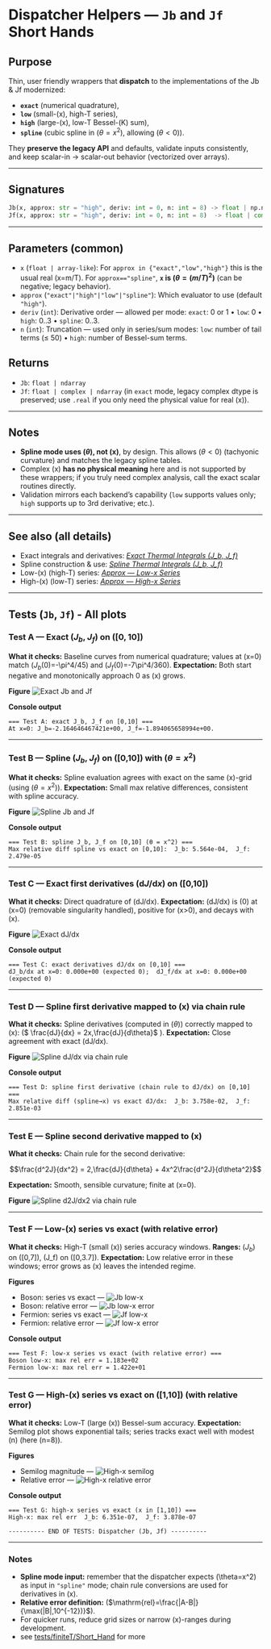   # Dispatcher Helpers — `Jb` and `Jf` Short Hands

## Purpose

Thin, user friendly wrappers that **dispatch** to the implementations of the Jb & Jf modernized:

* **`exact`** (numerical quadrature),
* **`low`** (small-(x), high-T series),
* **`high`** (large-(x), low-T Bessel-(K) sum),
* **`spline`** (cubic spline in ($\theta=x^2$), allowing ($\theta<0$)).

They **preserve the legacy API** and defaults, validate inputs consistently, and keep scalar-in → scalar-out behavior (vectorized over arrays).

---

## Signatures

```python
Jb(x, approx: str = "high", deriv: int = 0, n: int = 8) -> float | np.ndarray
Jf(x, approx: str = "high", deriv: int = 0, n: int = 8)  -> float | complex | np.ndarray
```

---

## Parameters (common)

* `x` (`float | array-like`):
  For `approx in {"exact","low","high"}` this is the usual real (x=m/T).
  For `approx=="spline"`, **`x` is ($\theta = (m/T)^2$)** (can be negative; legacy behavior).
* `approx` (`"exact"|"high"|"low"|"spline"`): Which evaluator to use (default `"high"`).
* `deriv` (`int`): Derivative order — allowed per mode:
  `exact`: 0 or 1 • `low`: 0 • `high`: 0..3 • `spline`: 0..3.
* `n` (`int`): Truncation — used only in series/sum modes:
  `low`: number of tail terms (≤ 50) • `high`: number of Bessel-sum terms.

## Returns

* `Jb`: `float | ndarray`
* `Jf`: `float | complex | ndarray` (in `exact` mode, legacy complex dtype is preserved; use `.real` if you only need the physical value for real (x)).

---

## Notes

* **Spline mode uses ($\theta$), not (x)**, by design. This allows ($\theta<0$) (tachyonic curvature) and matches the legacy spline tables.
* Complex (x) **has no physical meaning** here and is not supported by these wrappers; if you truly need complex analysis, call the exact scalar routines directly.
* Validation mirrors each backend’s capability (`low` supports values only; `high` supports up to 3rd derivative; etc.).

---

## See also (all details)

* Exact integrals and derivatives: *[Exact Thermal Integrals (J_b, J_f)](Exact_Thermal_Integrals.md)*
* Spline construction & use: *[Spline Thermal Integrals (J_b, J_f)](Spline_Thermal_Integrals.md)*
* Low-(x) (high-T) series: *[Approx — Low-x Series](Approx_Thermal_Integrals.md)*
* High-(x) (low-T) series: *[Approx — High-x Series](Approx_Thermal_Integrals.md)*

---

## Tests (`Jb`, `Jf`) - All plots


### Test A — Exact ($J_b$, $J_f$) on ($[0,10]$)

**What it checks:** Baseline curves from numerical quadrature; values at (x=0) match
($J_b$(0)=-\pi^4/45) and ($J_f(0)$=-7\pi^4/360).
**Expectation:** Both start negative and monotonically approach 0 as (x) grows.

**Figure**
![Exact Jb and Jf](assets/All_1.png)

**Console output**

```text
=== Test A: exact J_b, J_f on [0,10] ===
At x=0: J_b=-2.164646467421e+00, J_f=-1.894065658994e+00.
```

---

### Test B — Spline ($J_b$, $J_f$) on ([0,10]) with ($\theta=x^2$)

**What it checks:** Spline evaluation agrees with exact on the same (x)-grid
(using ($\theta=x^2$)).
**Expectation:** Small max relative differences, consistent with spline accuracy.

**Figure**
![Spline Jb and Jf](assets/All_2.png)

**Console output**

```text
=== Test B: spline J_b, J_f on [0,10] (θ = x^2) ===
Max relative diff spline vs exact on [0,10]:  J_b: 5.564e-04,  J_f: 2.479e-05
```

---

### Test C — Exact first derivatives ($\mathrm dJ$/$\mathrm dx$) on ([0,10])

**What it checks:** Direct quadrature of (dJ/dx).
**Expectation:** (dJ/dx) is (0) at (x=0) (removable singularity handled),
positive for (x>0), and decays with (x).

**Figure**
![Exact dJ/dx](assets/All_3.png)

**Console output**

```text
=== Test C: exact derivatives dJ/dx on [0,10] ===
dJ_b/dx at x=0: 0.000e+00 (expected 0);  dJ_f/dx at x=0: 0.000e+00 (expected 0)
```

---

### Test D — Spline first derivative mapped to (x) via chain rule

**What it checks:** Spline derivatives (computed in ($\theta)$) correctly mapped to
(x): ($ \frac{dJ}{dx} = 2x,\frac{dJ}{d\theta}$ ).
**Expectation:** Close agreement with exact (dJ/dx).

**Figure**
![Spline dJ/dx via chain rule](assets/All_4.png)

**Console output**

```text
=== Test D: spline first derivative (chain rule to dJ/dx) on [0,10] ===
Max relative diff (spline→x) vs exact dJ/dx:  J_b: 3.758e-02,  J_f: 2.851e-03
```

---

### Test E — Spline second derivative mapped to (x)

**What it checks:** Chain rule for the second derivative:

$$\frac{d^2J}{dx^2} = 2,\frac{dJ}{d\theta} + 4x^2\frac{d^2J}{d\theta^2}$$

**Expectation:** Smooth, sensible curvature; finite at (x=0).

**Figure**
![Spline d2J/dx2 via chain rule](assets/All_5.png)

---

### Test F — Low-(x) series vs exact (with relative error)

**What it checks:** High-T (small (x)) series accuracy windows.
**Ranges:** ($J_b$) on ([0,7]), (J_f) on ([0,3.7]).
**Expectation:** Low relative error in these windows; error grows as (x) leaves
the intended regime.

**Figures**

* Boson: series vs exact — ![Jb low-x](assets/All_6.png)
* Boson: relative error — ![Jb low-x error](assets/All_7.png)
* Fermion: series vs exact — ![Jf low-x](assets/All_8.png)
* Fermion: relative error — ![Jf low-x error](assets/All_9.png)

**Console output**

```text
=== Test F: low-x series vs exact (with relative error) ===
Boson low-x: max rel err = 1.183e+02
Fermion low-x: max rel err = 1.422e+01
```

---

### Test G — High-(x) series vs exact on ([1,10]) (with relative error)

**What it checks:** Low-T (large (x)) Bessel-sum accuracy.
**Expectation:** Semilog plot shows exponential tails; series tracks exact well
with modest (n) (here (n=8)).

**Figures**

* Semilog magnitude — ![High-x semilog](assets/All_10.png)
* Relative error — ![High-x relative error](assets/All_11.png)

**Console output**

```text
=== Test G: high-x series vs exact (x in [1,10]) ===
High-x: max rel err  J_b: 6.351e-07,  J_f: 3.878e-07

---------- END OF TESTS: Dispatcher (Jb, Jf) ----------
```

---

### Notes

* **Spline mode input:** remember that the dispatcher expects (\theta=x^2) as input in `"spline"` mode; chain rule conversions are used for derivatives in (x).
* **Relative error definition:** ($\mathrm{rel}=\frac{|A-B|}{\max(|B|,10^{-12})}$).
* For quicker runs, reduce grid sizes or narrow (x)-ranges during development.
* see [tests/finiteT/Short_Hand](/tests/finiteT/Short_Hand_Jb&Jf.py) for more